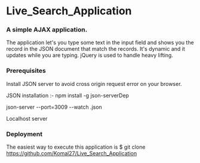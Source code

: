 # Live_Search_Application

### A simple AJAX application.  
The application let's you type some text in the input field and shows you the record in the JSON document that match the records.
It's dynamic and it updates while you are typing. jQuery is used to handle heavy lifting. 

### Prerequisites
Install JSON server to avoid cross origin request error on your browser.

JSON installation :-
npm install -g json-serverDep

json-server --port=3009 --watch <yourJsonFIleName>.json

Localhost server

### Deployment
The easiest way to execute this application is $ git clone https://github.com/Komal27/Live_Search_Application
